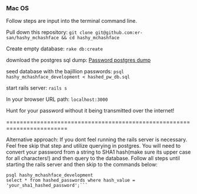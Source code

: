 ### Mac OS
Follow steps are input into the terminal command line.

Pull down this repository:
```git clone git@github.com:er-san/hashy_mchashface && cd hashy_mchashface```

Create empty database:
```rake db:create```

download the postgres sql dump:
[Password postgres dump](https://s3.amazonaws.com/hashy-mc-sql-dump/hashed_pw_db.zip)

seed database with the bajillion passwords:
```psql hashy_mchashface_development < hashed_pw_db.sql```

start rails server:
```rails s```

In your browser URL path:
```localhost:3000```

Hunt for your password without it being transmitted over the internet!

========================================================================

Alternative approach:
If you dont feel running the rails server is necessary. Feel free skip that step and utilize querying in postgres. You will need to convert your password from a string to SHA1 hash(make sure its upper case for all characters!) and then query to the database. Follow all steps until starting the rails server and then skip to the commands below:

```
psql hashy_mchashface_development
select * from hashed_passwords where hash_value = 'your_sha1_hashed_password';```